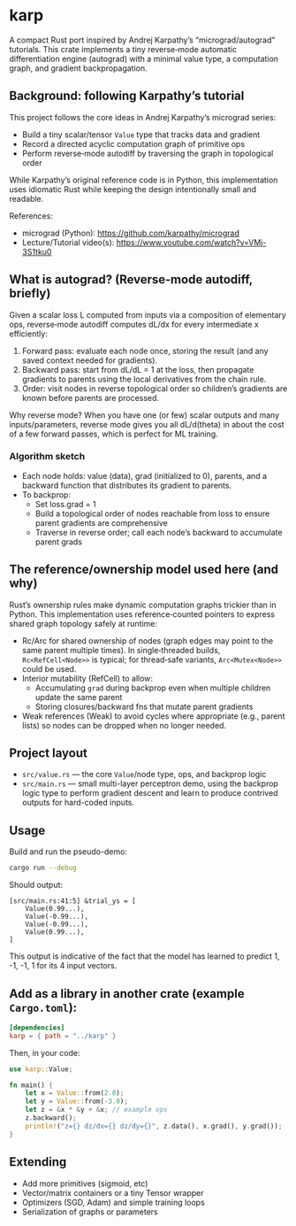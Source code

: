 # karp

A compact Rust port inspired by Andrej Karpathy’s “micrograd/autograd” tutorials. This crate implements a tiny reverse‑mode automatic differentiation engine (autograd) with a minimal value type, a computation graph, and gradient backpropagation.

## Background: following Karpathy’s tutorial

This project follows the core ideas in Andrej Karpathy’s micrograd series:

- Build a tiny scalar/tensor `Value` type that tracks data and gradient
- Record a directed acyclic computation graph of primitive ops
- Perform reverse‑mode autodiff by traversing the graph in topological order

While Karpathy’s original reference code is in Python, this implementation uses idiomatic Rust while keeping the design intentionally small and readable.

References:

- micrograd (Python): https://github.com/karpathy/micrograd
- Lecture/Tutorial video(s): https://www.youtube.com/watch?v=VMj-3S1tku0

## What is autograd? (Reverse‑mode autodiff, briefly)

Given a scalar loss L computed from inputs via a composition of elementary ops, reverse‑mode autodiff computes dL/dx for every intermediate x efficiently:

1. Forward pass: evaluate each node once, storing the result (and any saved context needed for gradients).
2. Backward pass: start from dL/dL = 1 at the loss, then propagate gradients to parents using the local derivatives from the chain rule.
3. Order: visit nodes in reverse topological order so children’s gradients are known before parents are processed.

Why reverse mode? When you have one (or few) scalar outputs and many inputs/parameters, reverse mode gives you all dL/d(theta) in about the cost of a few forward passes, which is perfect for ML training.

### Algorithm sketch

- Each node holds: value (data), grad (initialized to 0), parents, and a backward function that distributes its gradient to parents.
- To backprop:
    - Set loss.grad = 1
    - Build a topological order of nodes reachable from loss to ensure parent gradients are comprehensive
    - Traverse in reverse order; call each node’s backward to accumulate parent grads

## The reference/ownership model used here (and why)

Rust’s ownership rules make dynamic computation graphs trickier than in Python. This implementation uses reference‑counted pointers to express shared graph topology safely at runtime:

- Rc/Arc for shared ownership of nodes (graph edges may point to the same parent multiple times). In single‑threaded builds, `Rc<RefCell<Node>>` is typical; for thread‑safe variants, `Arc<Mutex<Node>>` could be used.
- Interior mutability (RefCell) to allow:
    - Accumulating `grad` during backprop even when multiple children update the same parent
    - Storing closures/backward fns that mutate parent gradients
- Weak references (Weak) to avoid cycles where appropriate (e.g., parent lists) so nodes can be dropped when no longer needed.

## Project layout

- `src/value.rs` — the core `Value`/node type, ops, and backprop logic
- `src/main.rs` — small multi-layer perceptron demo, using the backprop logic type to perform gradient descent and learn to produce contrived outputs for hard-coded inputs.

## Usage

Build and run the pseudo-demo:

```bash
cargo run --debug
```

Should output:

```
[src/main.rs:41:5] &trial_ys = [
    Value(0.99...),
    Value(-0.99...),
    Value(-0.99...),
    Value(0.99...),
]
```

This output is indicative of the fact that the model has learned to predict 1, -1, -1, 1 for its 4 input vectors.

## Add as a library in another crate (example `Cargo.toml`):

```toml
[dependencies]
karp = { path = "../karp" }
```

Then, in your code:

```rust
use karp::Value;

fn main() {
    let x = Value::from(2.0);
    let y = Value::from(-3.0);
    let z = &x * &y + &x; // example ops
    z.backward();
    println!("z={} dz/dx={} dz/dy={}", z.data(), x.grad(), y.grad());
}
```


## Extending

- Add more primitives (sigmoid, etc)
- Vector/matrix containers or a tiny Tensor wrapper
- Optimizers (SGD, Adam) and simple training loops
- Serialization of graphs or parameters
